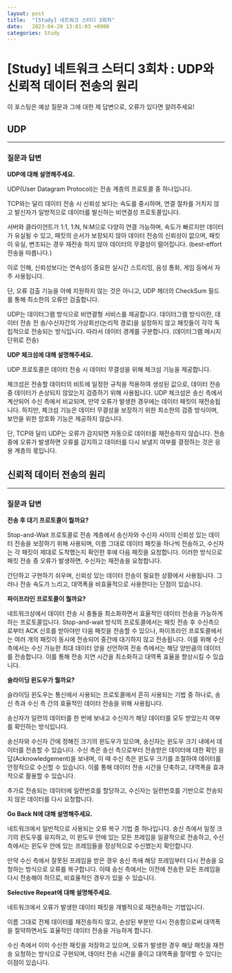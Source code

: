 ```yaml
---
layout: post
title:  "[Study] 네트워크 스터디 3회차"
date:   2023-04-20 13:01:03 +0900
categories: Study
---
```


# [Study] 네트워크 스터디 3회차 : UDP와 신뢰적 데이터 전송의 원리

이 포스팅은 예상 질문과 그에 대한 제 답변으로, 오류가 있다면 알려주세요!

## UDP

---

### 질문과 답변

**UDP에 대해 설명해주세요.**

UDP(User Datagram Protocol)는 전송 계층의 프로토콜 중 하나입니다. 

TCP와는 달리 데이터 전송 시 신뢰성 보다는 속도를 중시하며, 연결 절차를 거치지 않고 발신자가 일방적으로 데이터를 발신하는 비연결성 프로토콜입니다.

서버와 클라이언트가 1:1, 1:N, N:M으로 다양히 연결 가능하며, 속도가 빠르지만 데이터가 유실될 수 있고, 패킷의 순서가 보장되지 않아 데이터 전송의 신뢰성이 없으며, 패킷이 유실, 변조되는 경우 재전송 하지 않아 데이터의 무결성이 떨어집니다. (best-effort 전송을 따릅니다.)

이로 인해, 신뢰성보다는 연속성이 중요한 실시간 스트리밍, 음성 통화, 게임 등에서 자주 사용됩니다. 

단, 오류 검출 기능을 아예 지원하지 않는 것은 아니고, UDP 헤더의 CheckSum 필드를 통해 최소한의 오류만 검출합니다.

UDP는 데이터그램 방식으로 비연결형 서비스를 제공합니다.
데이터그램 방식이란, 데이터 전송 전 송/수신자간의 가상회선(논리적 경로)을 설정하지 않고 패킷들이 각각 독립적으로 전송되는 방식입니다. 따라서 데이터 경계를 구분합니다. (데이터그램 메시지 단위로 전송)
    
    
**UDP 체크섬에 대해 설명해주세요.**

UDP 프로토콜은 데이터 전송 시 데이터 무결성을 위해 체크섬 기능을 제공합니다. 

체크섬은 전송할 데이터의 비트에 일정한 규칙을 적용하여 생성된 값으로, 데이터 전송 중 데이터가 손상되지 않았는지 검증하기 위해 사용됩니다. 
UDP 체크섬은 송신 측에서 계산되어 수신 측에서 비교되며, 만약 오류가 발생한 경우에는 데이터 패킷이 재전송됩니다. 
하지만, 체크섬 기능은 데이터 무결성을 보장하기 위한 최소한의 검증 방식이며, 보안을 위한 암호화 기능은 제공하지 않습니다.

단, TCP와 달리 UDP는 오류가 감지되면 자동으로 데이터를 재전송하지 않습니다. 전송 중에 오류가 발생하면 오류를 감지하고 데이터를 다시 보낼지 여부를 결정하는 것은 응용 계층의 몫입니다.

## 신뢰적 데이터 전송의 원리

---

### 질문과 답변

**전송 후 대기 프로토콜이 뭘까요?**

Stop-and-Wait 프로토콜로 전송 계층에서 송신자와 수신자 사이의 신뢰성 있는 데이터 전송을 보장하기 위해 사용되며, 이름 그대로 데이터 패킷을 하나씩 전송하고, 수신자는 각 패킷이 제대로 도착했는지 확인한 후에 다음 패킷을 요청합니다. 이러한 방식으로 패킷 전송 중 오류가 발생하면, 수신자는 재전송을 요청합니다. 

간단하고 구현하기 쉬우며, 신뢰성 있는 데이터 전송이 필요한 상황에서 사용됩니다. 그러나 전송 속도가 느리고, 대역폭을 비효율적으로 사용한다는 단점이 있습니다.
    
**파이프라인 프로토콜이 뭘까요?**

네트워크상에서 데이터 전송 시 충돌을 최소화하면서 효율적인 데이터 전송을 가능하게 하는 프로토콜입니다. 
Stop-and-wait 방식의 프로토콜에서는 패킷 전송 후 수신측으로부터 ACK 신호를 받아야만 다음 패킷을 전송할 수 있으나, 파이프라인 프로토콜에서는 여러 개의 패킷이 동시에 전송되어 중간에 대기하지 않고 전송됩니다. 
이를 위해 수신측에서는 수신 가능한 최대 데이터 양을 선언하여 전송 측에서는 해당 양만큼의 데이터를 전송합니다. 이를 통해 전송 지연 시간을 최소화하고 대역폭 효율을 향상시킬 수 있습니다.
    
**슬라이딩 윈도우가 뭘까요?**

슬라이딩 윈도우는 통신에서 사용되는 프로토콜에서 흔히 사용되는 기법 중 하나로, 송신 측과 수신 측 간의 효율적인 데이터 전송을 위해 사용됩니다. 

송신자가 일련의 데이터를 한 번에 보내고 수신자가 해당 데이터를 모두 받았는지 여부를 확인하는 방식입니다. 

송신자와 수신자 간에 정해진 크기의 윈도우가 있으며, 송신자는 윈도우 크기 내에서 데이터를 전송할 수 있습니다. 수신 측은 송신 측으로부터 전송받은 데이터에 대한 확인 응답(Acknowledgement)을 보내며, 이 때 수신 측은 윈도우 크기를 조절하여 데이터를 안정적으로 수신할 수 있습니다. 이를 통해 데이터 전송 시간을 단축하고, 대역폭을 효과적으로 활용할 수 있습니다.

추가로 전송되는 데이터에 일련번호를 할당하고, 수신자는 일련번호를 기반으로 전송되지 않은 데이터를 다시 요청합니다.
    
    
**Go Back N에 대해 설명해주세요.**

네트워크에서 일반적으로 사용되는 오류 복구 기법 중 하나입니다. 
송신 측에서 일정 크기의 윈도우를 유지하고, 이 윈도우 안에 있는 모든 프레임을 일괄적으로 전송하고, 수신 측에서는 윈도우 안에 있는 프레임들을 정상적으로 수신했는지 확인합니다. 

만약 수신 측에서 잘못된 프레임을 받은 경우 송신 측에 해당 프레임부터 다시 전송을 요청하는 방식으로 오류를 복구합니다. 이때 송신 측에서는 이전에 전송한 모든 프레임을 다시 전송해야 하므로, 비효율적인 경우가 있을 수 있습니다.
    
    
**Selective Repeat에 대해 설명해주세요.**

네트워크에서 오류가 발생한 데이터 패킷을 개별적으로 재전송하는 기법입니다. 

이름 그대로 전체 데이터를 재전송하지 않고, 손상된 부분만 다시 전송함으로써 대역폭을 절약하면서도 효율적인 데이터 전송을 가능하게 합니다.

수신 측에서 이미 수신한 패킷을 저장하고 있으며, 오류가 발생한 경우 해당 패킷을 재전송 요청하는 방식으로 구현되며, 데이터 전송 시간을 줄이고 대역폭을 절약할 수 있다는 이점이 있습니다. 